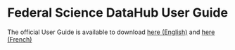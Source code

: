 # Federal Science DataHub User Guide

The official User Guide is available to download [here (English)](https://github.com/ssc-sp/datahub-docs/raw/main/UserGuide/Federal%20Science%20Data%20Hub%20User%20Guide.pdf) and [here (French)](https://github.com/ssc-sp/datahub-docs/raw/main/fr/UserGuide/DataHub%20scientifiques%20f%C3%A9d%C3%A9ral%20guide%20de%20l%E2%80%99utilisateur.pdf) 
